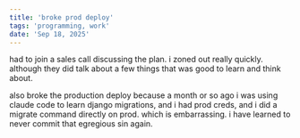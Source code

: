 ```yaml
---
title: 'broke prod deploy'
tags: 'programming, work'
date: 'Sep 18, 2025'
---
```


had to join a sales call discussing the plan. i zoned out really quickly. although they did talk about a few things that was good to learn and think about.

also broke the production deploy because a month or so ago i was using claude code to learn django migrations, and i had prod creds, and i did a migrate command directly on prod. which is embarrassing. i have learned to never commit that egregious sin again.